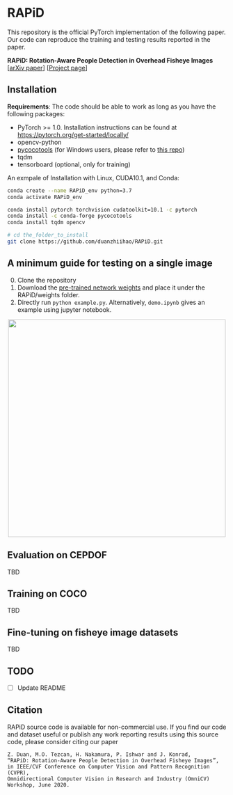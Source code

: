 # RAPiD
This repository is the official PyTorch implementation of the following paper. Our code can reproduce the training and testing results reported in the paper.

**RAPiD: Rotation-Aware People Detection in Overhead Fisheye Images** <br />
[[arXiv paper](https://arxiv.org/abs/2005.11623)] [[Project page](http://vip.bu.edu/projects/vsns/cossy/fisheye/rapid/)]

## Installation
**Requirements**:
The code should be able to work as long as you have the following packages:
- PyTorch >= 1.0. Installation instructions can be found at https://pytorch.org/get-started/locally/
- opencv-python
- [pycocotools](https://github.com/cocodataset/cocoapi) (for Windows users, please refer to [this repo](https://github.com/maycuatroi/pycocotools-window))
- tqdm
- tensorboard (optional, only for training)

An exmpale of Installation with Linux, CUDA10.1, and Conda:
```bash
conda create --name RAPiD_env python=3.7
conda activate RAPiD_env

conda install pytorch torchvision cudatoolkit=10.1 -c pytorch
conda install -c conda-forge pycocotools
conda install tqdm opencv

# cd the_folder_to_install
git clone https://github.com/duanzhiihao/RAPiD.git
```

## A minimum guide for testing on a single image
0. Clone the repository
1. Download the [pre-trained network weights](https://github.com/duanzhiihao/RAPiD/releases/download/v0.1/pL1_MWHB1024_Mar11_4000.ckpt) and place it under the RAPiD/weights folder.
2. Directly run `python example.py`. Alternatively, `demo.ipynb` gives an example using jupyter notebook.

<p align="center">
<img src="https://github.com/duanzhiihao/RAPiD/blob/master/readme_img/exhibition_rapid608_1024_0.3.jpg" width="500" height="500">
</p>

## Evaluation on CEPDOF
TBD

## Training on COCO
TBD

## Fine-tuning on fisheye image datasets
TBD

## TODO
- [ ] Update README

## Citation
RAPiD source code is available for non-commercial use. If you find our code and dataset useful or publish any work reporting results using this source code, please consider citing our paper
```
Z. Duan, M.O. Tezcan, H. Nakamura, P. Ishwar and J. Konrad, 
“RAPiD: Rotation-Aware People Detection in Overhead Fisheye Images”, 
in IEEE/CVF Conference on Computer Vision and Pattern Recognition (CVPR), 
Omnidirectional Computer Vision in Research and Industry (OmniCV) Workshop, June 2020.
```
